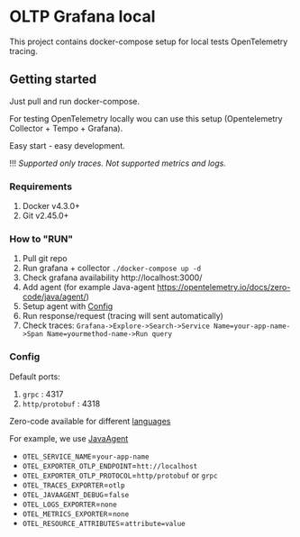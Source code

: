 # OLTP Grafana local

This project contains docker-compose setup for local tests OpenTelemetry tracing. 

## Getting started

Just pull and run docker-compose.

For testing OpenTelemetry locally wou can use this setup (Opentelemetry Collector + Tempo + Grafana).

Easy start - easy development.


!!! *Supported only traces. Not supported metrics and logs.* 

### Requirements

1. Docker v4.3.0+
2. Git v2.45.0+

### How to "RUN"

1. Pull git repo
2. Run grafana + collector `./docker-compose up -d`
3. Check grafana availability http://localhost:3000/
4. Add agent (for example Java-agent https://opentelemetry.io/docs/zero-code/java/agent/)
5. Setup agent with [Config](#Config)
6. Run response/request (tracing will sent automatically)
7. Check traces: `Grafana->Explore->Search->Service Name=your-app-name->Span Name=yourmethod-name->Run query`

### Config

Default ports:
1. `grpc` : 4317
2. `http/protobuf` : 4318

Zero-code available for different [languages](https://opentelemetry.io/docs/zero-code/)

For example, we use [JavaAgent](https://opentelemetry.io/docs/zero-code/java/agent/)

- `OTEL_SERVICE_NAME`=`your-app-name`
- `OTEL_EXPORTER_OTLP_ENDPOINT`=`htt://localhost`
- `OTEL_EXPORTER_OTLP_PROTOCOL`=`http/protobuf` or `grpc`
- `OTEL_TRACES_EXPORTER`=`otlp`
- `OTEL_JAVAAGENT_DEBUG`=`false`
- `OTEL_LOGS_EXPORTER`=`none`
- `OTEL_METRICS_EXPORTER`=`none`
- `OTEL_RESOURCE_ATTRIBUTES`=`attribute=value`
